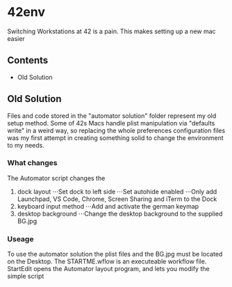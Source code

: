 # 42env
Switching Workstations at 42 is a pain. This makes setting up a new mac easier

## Contents

* Old Solution

## Old Solution
Files and code stored in the "automator solution" folder represent my old setup method. Some of 42s Macs handle plist manipulation via "defaults write" in a weird way, so replacing the whole preferences configuration files was my first attempt in creating something solid to change the environment to my needs.

### What changes
The Automator script changes the 

1. dock layout
⋅⋅⋅Set dock to left side
⋅⋅⋅Set autohide enabled
⋅⋅⋅Only add Launchpad, VS Code, Chrome, Screen Sharing and iTerm to the Dock
2. keyboard input method
⋅⋅⋅Add and activate the german keymap
3. desktop background
⋅⋅⋅Change the desktop background to the supplied BG.jpg

### Useage
To use the automator solution the plist files and the BG.jpg must be located on the Desktop. The STARTME.wflow is an executeable workflow file. StartEdit opens the Automator layout program, and lets you modify the simple script
